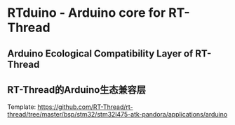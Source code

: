 # RTduino - Arduino core for RT-Thread
## Arduino Ecological Compatibility Layer of RT-Thread
## RT-Thread的Arduino生态兼容层

Template: https://github.com/RT-Thread/rt-thread/tree/master/bsp/stm32/stm32l475-atk-pandora/applications/arduino

